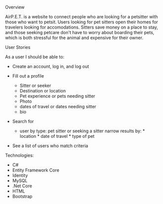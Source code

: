 Overview

AirP.E.T. is a website to connect people who are looking for a petsitter with those who want to petsit. Users looking for pet sitters open their homes for travelers looking for accomodations. Sitters save money on a place to stay, and those seeking petcare don't have to worry about boarding their pets, which is both stressful for the animal and expensive for their owner. 

User Stories

As a user I should be able to:

* Create an account, log in, and log out

* Fill out a profile
    * Sitter or seeker
    * Destination or location
    * Pet experience or pets needing sitter
    * Photo
    * dates of travel or dates needing sitter
    * bio

* Search for
    * user by type: pet sitter or seeking a sitter
        narrow results by: 
              * location
              * date of travel
              * type of pet

* See a list of users who match criteria


Technologies:
* C#
* Entity Framework Core
* Identity
* MySQL
* .Net Core
* HTML
* Bootstrap